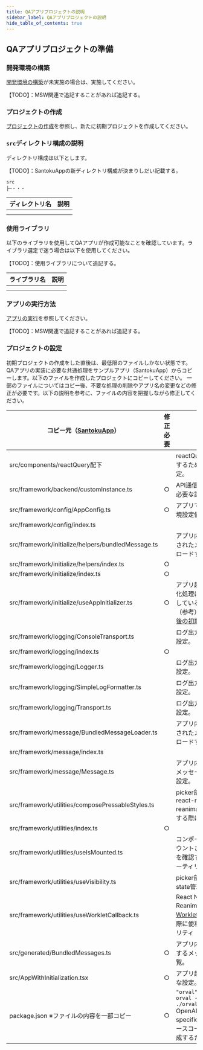 ```yaml
---
title: QAアプリプロジェクトの説明
sidebar_label: QAアプリプロジェクトの説明
hide_table_of_contents: true
---
```


## QAアプリプロジェクトの準備

### 開発環境の構築

[開発環境の構築](https://fintan-contents.github.io/mobile-app-crib-notes/react-native/learn/getting-started/setting-up-development-environment)が未実施の場合は、実施してください。

【TODO】：MSW関連で追記することがあれば追記する。

### プロジェクトの作成

[プロジェクトの作成](https://fintan-contents.github.io/mobile-app-crib-notes/react-native/learn/getting-started/create-project)を参照し、新たに初期プロジェクトを作成してください。

### `src`ディレクトリ構成の説明

ディレクトリ構成は以下とします。

【TODO】：SantokuAppの新ディレクトリ構成が決まりしだい記載する。

```console
src
├─・・・
```

| ディレクトリ名 | 説明 |
|--|--|
|  |  |
|  |  |

### 使用ライブラリ

以下のライブラリを使用してQAアプリが作成可能なことを確認しています。ライブラリ選定で迷う場合は以下を使用してください。

【TODO】：使用ライブラリについて追記する。

| ライブラリ名 | 説明 |
|--|--|
|  |  |
|  |  |

### アプリの実行方法

[アプリの実行](https://fintan-contents.github.io/mobile-app-crib-notes/react-native/learn/getting-started/launch-created-app)を参照してください。

【TODO】：MSW関連で追記することがあれば追記する。

### プロジェクトの設定

初期プロジェクトの作成をした直後は、最低限のファイルしかない状態です。
QAアプリの実装に必要な共通処理をサンプルアプリ（SantokuApp）からコピーします。以下のファイルを作成したプロジェクトにコピーしてください。
一部のファイルについてはコピー後、不要な処理の削除やアプリ名の変更などの修正が必要です。以下の説明を参考に、ファイルの内容を把握しながら修正してください。

| コピー元（[SantokuApp](https://github.com/ws-4020/mobile-app-crib-notes/tree/master/example-app/SantokuApp "SantokuApp")） | 修正必要 | 説明 |
|--|--|--|
| src/components/reactQuery配下 | | reactQueryを使用するために必要な設定。 |
| src/framework/backend/customInstance.ts | ○ | API通信をする際に必要な設定。 |
| src/framework/config/AppConfig.ts | ○ | アプリで使用する環境設定値の設定。 |
| src/framework/config/index.ts |  |  |
| src/framework/initialize/helpers/bundledMessage.ts |  | アプリ内にバンドルされたメッセージをロードする。 |
| src/framework/initialize/helpers/index.ts | ○ |  |
| src/framework/initialize/index.ts | ○ |  |
| src/framework/initialize/useAppInitializer.ts | ○ | アプリ起動時の初期化処理について記述している。<br />（参考）[アプリ起動後の初期化処理](https://fintan-contents.github.io/mobile-app-crib-notes/react-native/santoku/application-architecture/life-cycle-management/initialization "アプリ起動後の初期化処理") |
| src/framework/logging/ConsoleTransport.ts |  | ログ出力で使用する設定。 |
| src/framework/logging/index.ts | ○ |  |
| src/framework/logging/Logger.ts |  | ログ出力で使用する設定。 |
| src/framework/logging/SimpleLogFormatter.ts |  | ログ出力で使用する設定。 |
| src/framework/logging/Transport.ts |  | ログ出力で使用する設定。 |
| src/framework/message/BundledMessageLoader.ts |  | アプリ内にバンドルされたメッセージをロードする。 |
| src/framework/message/index.ts |  |  |
| src/framework/message/Message.ts |  | アプリ内で使用するメッセージで必要な設定。 |
| src/framework/utilities/composePressableStyles.ts |  | picker部品の中でreact-native-reanimatedを使用する際に使用。 |
| src/framework/utilities/index.ts | ○ |  |
| src/framework/utilities/useIsMounted.ts |  | コンポーネントがマウントされているかを確認するためのユーティリティ |
| src/framework/utilities/useVisibility.ts |  | picker部品の中でstate管理に使用。 |
| src/framework/utilities/useWorkletCallback.ts |  | React Native Reanimatedの[Worklets](https://docs.swmansion.com/react-native-reanimated/docs/fundamentals/worklets)を使用する際に便利なユーティリティ |
| src/generated/BundledMessages.ts | ○ | アプリ内にバンドルするメッセージの一覧。 |
| src/AppWithInitialization.tsx | ○ | アプリ起動時に必要な設定。 |
| package.json ※ファイルの内容を一部コピー | ○ | `"orval": "npx orval --config ./orval.config.ts"`<br />OpenAPI specificationからソースコードを自動生成するために必要。 |
